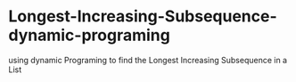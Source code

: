 # Longest-Increasing-Subsequence-dynamic-programing
using dynamic Programing to find the Longest Increasing Subsequence in a List
